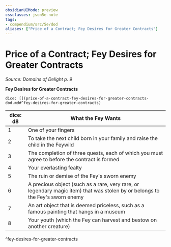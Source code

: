 ```yaml
---
obsidianUIMode: preview
cssclasses: json5e-note
tags:
- compendium/src/5e/dod
aliases: ["Price of a Contract; Fey Desires for Greater Contracts"]
---
```

# Price of a Contract; Fey Desires for Greater Contracts
*Source: Domains of Delight p. 9* 

**Fey Desires for Greater Contracts**

`dice: [](price-of-a-contract-fey-desires-for-greater-contracts-dod.md#^fey-desires-for-greater-contracts)`

| dice: d8 | What the Fey Wants |
|----------|--------------------|
| 1 | One of your fingers |
| 2 | To take the next child born in your family and raise the child in the Feywild |
| 3 | The completion of three quests, each of which you must agree to before the contract is formed |
| 4 | Your everlasting fealty |
| 5 | The ruin or demise of the Fey's sworn enemy |
| 6 | A precious object (such as a rare, very rare, or legendary magic item) that was stolen by or belongs to the Fey's sworn enemy |
| 7 | An art object that is deemed priceless, such as a famous painting that hangs in a museum |
| 8 | Your youth (which the Fey can harvest and bestow on another creature) |
^fey-desires-for-greater-contracts